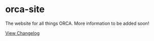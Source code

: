 # orca-site
The website for all things ORCA.
More information to be added soon!

[View Changelog](https://github.com/davidddisjesus/orca-site/blob/main/CHANGELOG.md)